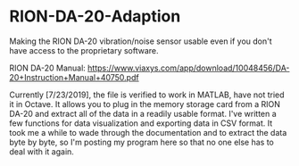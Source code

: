# RION-DA-20-Adaption
Making the RION DA-20 vibration/noise sensor usable even if you don't have access to the proprietary software.

RION DA-20 Manual: https://www.viaxys.com/app/download/10048456/DA-20+Instruction+Manual+40750.pdf

Currently [7/23/2019], the file is verified to work in MATLAB, have not tried it in Octave. It allows you to plug in the memory storage card from a RION DA-20 and extract all of the data in a readily usable format. I've written a few functions for data visualization and exporting data in CSV format. It took me a while to wade through the documentation and to extract the data byte by byte, so I'm posting my program here so that no one else has to deal with it again. 
